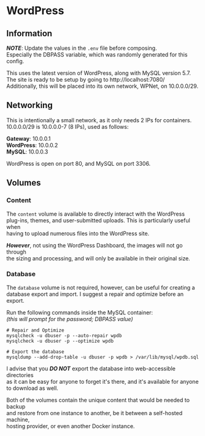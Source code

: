 # WordPress

## Information

***NOTE***: Update the values in the `.env` file before composing.  
Especially the DBPASS variable, which was randomly generated for this config.

This uses the latest version of WordPress, along with MySQL version 5.7.  
The site is ready to be setup by going to http://localhost:7080/  
Additionally, this will be placed into its own network, WPNet, on 10.0.0.0/29.


## Networking

This is intentionally a small network, as it only needs 2 IPs for containers.  
10.0.0.0/29 is 10.0.0.0-7 (8 IPs), used as follows:

**Gateway**: 10.0.0.1  
**WordPress**: 10.0.0.2  
**MySQL**: 10.0.0.3  

WordPress is open on port 80, and MySQL on port 3306.


## Volumes

### Content

The `content` volume is available to directly interact with the WordPress  
plug-ins, themes, and user-submitted uploads. This is particularly useful when  
having to upload numerous files into the WordPress site.

***However***, not using the WordPress Dashboard, the images will not go through  
the sizing and processing, and will only be available in their original size.

### Database

The `database` volume is not required, however, can be useful for creating a  
database export and import. I suggest a repair and optimize before an export.  

Run the following commands inside the MySQL container:  
*(this will prompt for the password; DBPASS value)*

```
# Repair and Optimize
mysqlcheck -u dbuser -p --auto-repair wpdb
mysqlcheck -u dbuser -p --optimize wpdb

# Export the database
mysqldump --add-drop-table -u dbuser -p wpdb > /var/lib/mysql/wpdb.sql
```

I advise that you ***DO NOT*** export the database into web-accessible directories  
as it can be easy for anyone to forget it's there, and it's available for anyone  
to download as well.

Both of the volumes contain the unique content that would be needed to backup  
and restore from one instance to another, be it between a self-hosted machine,  
hosting provider, or even another Docker instance.
